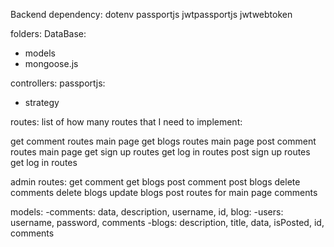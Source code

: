 Backend dependency:
dotenv
passportjs
jwtpassportjs
jwtwebtoken

folders:
DataBase:

- models
- mongoose.js

controllers:
passportjs:

- strategy

routes:
list of how many routes that I need to implement:

get comment routes main page
get blogs routes main page
post comment routes main page
get sign up routes
get log in routes
post sign up routes
get log in routes

admin routes:
get comment
get blogs
post comment
post blogs
delete comments
delete blogs
update blogs
post routes for main page comments

models:
-comments: data, description, username, id, blog:
-users: username, password, comments
-blogs: description, title, data, isPosted, id, comments
